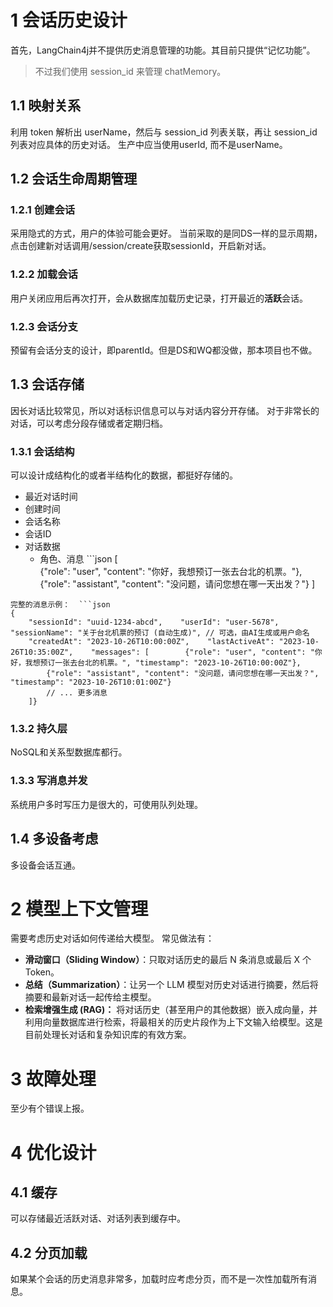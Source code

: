 # 1 会话历史设计

首先，LangChain4j并不提供历史消息管理的功能。其目前只提供“记忆功能”。

> 不过我们使用 session_id 来管理 chatMemory。

## 1.1 映射关系

利用 token 解析出 userName，然后与 session_id 列表关联，再让 session_id 列表对应具体的历史对话。 生产中应当使用userId,
而不是userName。

## 1.2 会话生命周期管理

### 1.2.1 创建会话

采用隐式的方式，用户的体验可能会更好。
当前采取的是同DS一样的显示周期，点击创建新对话调用/session/create获取sessionId，开启新对话。

### 1.2.2 加载会话

用户关闭应用后再次打开，会从数据库加载历史记录，打开最近的**活跃**会话。

### 1.2.3 会话分支

预留有会话分支的设计，即parentId。但是DS和WQ都没做，那本项目也不做。

## 1.3 会话存储

因长对话比较常见，所以对话标识信息可以与对话内容分开存储。 对于非常长的对话，可以考虑分段存储或者定期归档。

### 1.3.1 会话结构

可以设计成结构化的或者半结构化的数据，都挺好存储的。

- 最近对话时间
- 创建时间
- 会话名称
- 会话ID
- 对话数据
    - 角色、消息  ```json  [    
      {"role": "user", "content": "你好，我想预订一张去台北的机票。"},    
      {"role": "assistant", "content": "没问题，请问您想在哪一天出发？"}  ]

```    
完整的消息示例：  ```json  
{  
    "sessionId": "uuid-1234-abcd",    "userId": "user-5678",    "sessionName": "关于台北机票的预订 (自动生成)", // 可选，由AI生成或用户命名  
    "createdAt": "2023-10-26T10:00:00Z",    "lastActiveAt": "2023-10-26T10:35:00Z",    "messages": [        {"role": "user", "content": "你好，我想预订一张去台北的机票。", "timestamp": "2023-10-26T10:00:00Z"},  
        {"role": "assistant", "content": "没问题，请问您想在哪一天出发？", "timestamp": "2023-10-26T10:01:00Z"}  
        // ... 更多消息  
    ]}  
```  

### 1.3.2 持久层

NoSQL和关系型数据库都行。


### 1.3.3 写消息并发

系统用户多时写压力是很大的，可使用队列处理。

## 1.4 多设备考虑

多设备会话互通。

# 2 模型上下文管理

需要考虑历史对话如何传递给大模型。
常见做法有：

- **滑动窗口（Sliding Window）**：只取对话历史的最后 N 条消息或最后 X 个 Token。
- **总结（Summarization）**：让另一个 LLM 模型对历史对话进行摘要，然后将摘要和最新对话一起传给主模型。
- **检索增强生成 (RAG)：** 将对话历史（甚至用户的其他数据）嵌入成向量，并利用向量数据库进行检索，将最相关的历史片段作为上下文输入给模型。这是目前处理长对话和复杂知识库的有效方案。



# 3 故障处理

至少有个错误上报。

# 4 优化设计

## 4.1 缓存

可以存储最近活跃对话、对话列表到缓存中。

## 4.2 分页加载

如果某个会话的历史消息非常多，加载时应考虑分页，而不是一次性加载所有消息。